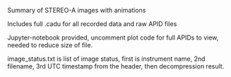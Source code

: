 Summary of STEREO-A images with animations

Includes full .cadu for all recorded data and raw APID files

Jupyter-notebook provided, uncomment plot code for full APIDs to view, needed to reduce size of file.

image_status.txt is list of image status, first is instrument name, 2nd filename, 3rd UTC timestamp from the header, then decompression result.
